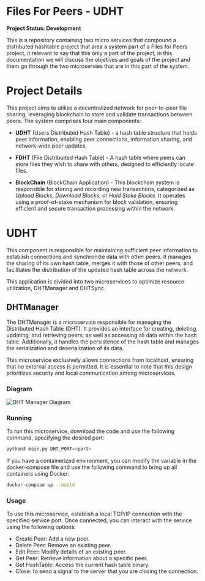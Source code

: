 # Files For Peers - UDHT
**Project Status: Development**

This is a repository containing two micro services that compound a distributed hashtable project that area a system part of a Files for Peers project, it relevant to say that this only a part of the project, in this documentation we will discuss the objetives and goals of the project and them go through the two microservies that are in this part of the system.

# Project Details 

This project aims to utilize a decentralized network for peer-to-peer file sharing, leveraging blockchain to store and validate transactions between peers. The system comprises four main components:

 - **UDHT** (Users Distributed Hash Table) - a hash table structure that holds peer information, enabling peer connections, information sharing, and network-wide peer updates.
  
 - **FDHT** (File Distribuited Hash Table) - A hash table where peers can store files they wish to share with others, designed to efficiently locate files.

 - **BlockChain** (BlockChain Application) - This blockchain system is responsible for storing and recording new transactions, categorized as _Upload Blocks_, _Download Blocks_, or _Hold Stake Blocks_. It operates using a proof-of-stake mechanism for block validation, ensuring efficient and secure transaction processing within the network.

# UDHT 
This component is responsible for maintaining sufficient peer information to establish connections and synchronize data with other peers. It manages the sharing of its own hash table, merges it with those of other peers, and facilitates the distribution of the updated hash table across the network.

This application is divided into two microservices to optimize resource utilization, DHTManager and DHTSync.

## DHTManager
The DHTManager is a microservice responsible for managing the Distributed Hash Table (DHT). It provides an interface for creating, deleting, updating, and retrieving peers, as well as accessing all data within the hash table. Additionally, it handles the persistence of the hash table and manages the serialization and deserialization of its data.

This microservice exclusively allows connections from localhost, ensuring that no external access is permitted. It is essential to note that this design prioritizes security and local communication among microservices.

### Diagram 

![DHT Manager Diagram](https://raw.githubusercontent.com/felipemelonunes09/FilesForPeers-udht/main/docs/dhtmanager-driagram)

### Running
To run this microservice, download the code and use the following command, specifying the desired port:
```python
python3 main.py DHT_PORT=<port>
```
If you have a containerized environment, you can modify the variable in the docker-compose file and use the following command to bring up all containers using Docker:
```bash
docker-compose up --build
```

### Usage 
To use this microservice, establish a local TCP/IP connection with the specified service port. Once connected, you can interact with the service using the following options:

- Create Peer: Add a new peer.
- Delete Peer: Remove an existing peer.
- Edit Peer: Modify details of an existing peer.
- Get Peer: Retrieve information about a specific peer.
- Get HashTable: Access the current hash table binary.
- Close: to send a signal to the server that you are closing the connection.



